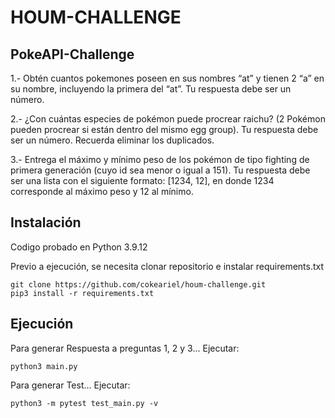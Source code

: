 # HOUM-CHALLENGE

## PokeAPI-Challenge

1.- Obtén cuantos pokemones poseen en sus nombres “at” y tienen 2 “a” en su nombre, incluyendo la primera del “at”. Tu respuesta debe ser un número.

2.- ¿Con cuántas especies de pokémon puede procrear raichu? (2 Pokémon pueden procrear si están dentro del mismo egg group). Tu respuesta debe ser un número. Recuerda eliminar los duplicados.

3.- Entrega el máximo y mínimo peso de los pokémon de tipo fighting de primera generación (cuyo id sea menor o igual a 151). Tu respuesta debe ser una lista con el siguiente formato: [1234, 12], en donde 1234 corresponde al máximo peso y 12 al mínimo.


## Instalación

Codigo probado en Python 3.9.12

Previo a ejecución, se necesita clonar repositorio e instalar requirements.txt 
```
git clone https://github.com/cokeariel/houm-challenge.git
pip3 install -r requirements.txt
```

## Ejecución
Para generar Respuesta a preguntas 1, 2 y 3... 
Ejecutar:
```
python3 main.py
```

Para generar Test... 
Ejecutar:
```
python3 -m pytest test_main.py -v
```
